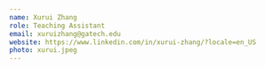 ```yaml
---
name: Xurui Zhang
role: Teaching Assistant
email: xuruizhang@gatech.edu
website: https://www.linkedin.com/in/xurui-zhang/?locale=en_US
photo: xurui.jpeg
---
```

